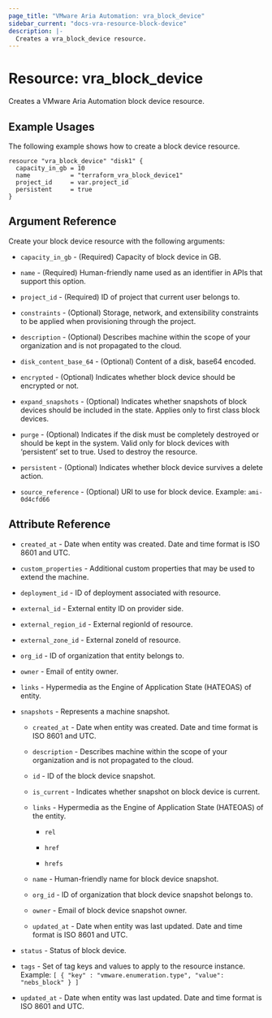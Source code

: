 ```yaml
---
page_title: "VMware Aria Automation: vra_block_device"
sidebar_current: "docs-vra-resource-block-device"
description: |-
  Creates a vra_block_device resource.
---
```


# Resource: vra_block_device

Creates a VMware Aria Automation block device resource.

## Example Usages

The following example shows how to create a block device resource.

```hcl
resource "vra_block_device" "disk1" {
  capacity_in_gb = 10
  name           = "terraform_vra_block_device1"
  project_id     = var.project_id
  persistent     = true
}
```

## Argument Reference

Create your block device resource with the following arguments:

* `capacity_in_gb` - (Required) Capacity of block device in GB.

* `name` - (Required) Human-friendly name used as an identifier in APIs that support this option.

* `project_id` - (Required) ID of project that current user belongs to.

* `constraints` - (Optional) Storage, network, and extensibility constraints to be applied when provisioning through the project.

* `description` - (Optional) Describes machine within the scope of your organization and is not propagated to the cloud.

* `disk_content_base_64` - (Optional) Content of a disk, base64 encoded.

* `encrypted` - (Optional) Indicates whether block device should be encrypted or not.

* `expand_snapshots` - (Optional) Indicates whether snapshots of block devices should be included in the state. Applies only to first class block devices.

* `purge` - (Optional) Indicates if the disk must be completely destroyed or should be kept in the system. Valid only for block devices with ‘persistent’ set to true. Used to destroy the resource.

* `persistent` - (Optional) Indicates whether block device survives a delete action.

* `source_reference` - (Optional) URI to use for block device. Example: `ami-0d4cfd66`

## Attribute Reference

* `created_at` - Date when entity was created. Date and time format is ISO 8601 and UTC.

* `custom_properties` - Additional custom properties that may be used to extend the machine.

* `deployment_id` - ID of deployment associated with resource.

* `external_id` - External entity ID on provider side.

* `external_region_id` - External regionId of resource.

* `external_zone_id` - External zoneId of resource.

* `org_id` - ID of organization that entity belongs to.

* `owner` - Email of entity owner.

* `links` - Hypermedia as the Engine of Application State (HATEOAS) of entity.

* `snapshots` - Represents a machine snapshot.

  * `created_at` - Date when entity was created. Date and time format is ISO 8601 and UTC.

  * `description` - Describes machine within the scope of your organization and is not propagated to the cloud.

  * `id` - ID of the block device snapshot.

  * `is_current` - Indicates whether snapshot on block device is current.

  * `links` - Hypermedia as the Engine of Application State (HATEOAS) of the entity.

    * `rel`

    * `href`

    * `hrefs`

  * `name` - Human-friendly name for block device snapshot.

  * `org_id` - ID of organization that block device snapshot belongs to.

  * `owner` - Email of block device snapshot owner.

  * `updated_at` - Date when entity was last updated. Date and time format is ISO 8601 and UTC.

* `status` - Status of block device.

* `tags` - Set of tag keys and values to apply to the resource instance.
           Example: `[ { "key" : "vmware.enumeration.type", "value": "nebs_block" } ]`

* `updated_at` - Date when entity was last updated. Date and time format is ISO 8601 and UTC.
